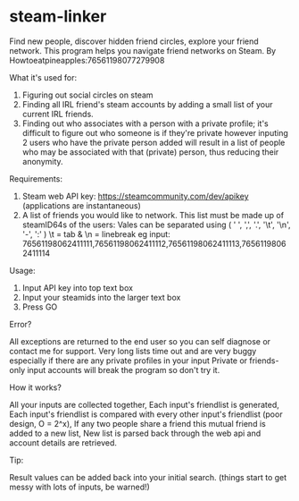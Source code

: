 # steam-linker
Find new people, discover hidden friend circles, explore your friend network. This program helps you navigate friend networks on Steam.
By Howtoeatpineapples:76561198077279908

What it's used for:
1. Figuring out social circles on steam
2. Finding all IRL friend's steam accounts by adding a small list of your current IRL friends.
3. Finding out who associates with a person with a private profile; it's difficult to figure out who someone is if 
    they're private however inputing 2 users who have the private person added will result in a list of people who may
    be associated with that (private) person, thus reducing their anonymity.

Requirements:
1.  Steam web API key: https://steamcommunity.com/dev/apikey (applications are instantaneous)
2.  A list of friends you would like to network.
     This list must be made up of steamID64s of the users: 
     Vales can be separated using ( ' ', ',', '.', '\t', '\n', '-', ':' )  \t = tab & \n = linebreak
     eg input: 76561198062411111,76561198062411112,76561198062411113,76561198062411114 
     
Usage:
1. Input API key into top text box
2. Input your steamids into the larger text box
3. Press GO

Error?

All exceptions are returned to the end user so you can self diagnose or contact me for support.
Very long lists time out and are very buggy especially if there are any private profiles in your input
Private or friends-only input accounts will break the program so don't try it.

How it works?

All your inputs are collected together,
Each input's friendlist is generated,
Each input's friendlist is compared with every other input's friendlist (poor design, O = 2^x),
If any two people share a friend this mutual friend is added to a new list,
New list is parsed back through the web api and account details are retrieved.

Tip:

Result values can be added back into your initial search. (things start to get messy with lots of inputs, be warned!)
